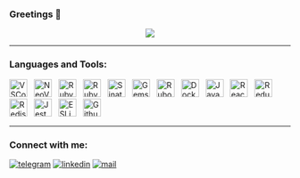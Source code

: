 ### Greetings 👋

<!--
**Leenday/Leenday** is a ✨ _special_ ✨ repository because its `README.md` (this file) appears on your GitHub profile.

Here are some ideas to get you started:

- 🔭 I’m currently working on ...
- 🌱 I’m currently learning ...
- 👯 I’m looking to collaborate on ...
- 🤔 I’m looking for help with ...
- 💬 Ask me about ...
- 📫 How to reach me: ...
- 😄 Pronouns: ...
- ⚡ Fun fact: ...
-->

<p align="center" >
 <a href="https://www.codewars.com/users/Leenday">
   <img src="https://github.r2v.ch/codewars?user=Leenday&top_languages=true&hide_clan=true&theme=gradient_purple_dark" />
 </a>
</p>

---

### Languages and Tools:

<div style="margin-top:1rem;">
    <img alt="VSCode" style="margin-right:0.5rem;" height="32" width="32" src="https://cdn.simpleicons.org/visualstudiocode" />
    <img alt="NeoVim" style="margin-right:0.5rem;" height="32" width="32" src="https://cdn.simpleicons.org/neovim" />
    <img alt="Ruby" style="margin-right:0.5rem;" height="32" width="32" src="https://cdn.simpleicons.org/ruby" />
    <img alt="Ruby On Rails" style="margin-right:0.5rem;" height="32" width="32" src="https://cdn.simpleicons.org/rubyonrails" />
    <img alt="Sinatra" style="margin-right:0.5rem;" height="32" width="32" src="https://cdn.simpleicons.org/rubysinatra" />
    <img alt="Gems" style="margin-right:0.5rem;" height="32" width="32" src="https://cdn.simpleicons.org/rubygems" />
    <img alt="Rubocop" style="margin-right:0.5rem;" height="32" width="32" src="https://cdn.simpleicons.org/rubocop" />
    <img alt="Docker" style="margin-right:0.5rem;" height="32" width="32" src="https://cdn.simpleicons.org/docker" />
    <img alt="JavaScript" style="margin-right:0.5rem;" height="32" width="32" src="https://cdn.simpleicons.org/javascript" />
    <img alt="React" style="margin-right:0.5rem;" height="32" width="32" src="https://cdn.simpleicons.org/react" />
    <img alt="Redux" style="margin-right:0.5rem;" height="32" width="32" src="https://cdn.simpleicons.org/redux" />
    <img alt="Redis" style="margin-right:0.5rem;" height="32" width="32" src="https://cdn.simpleicons.org/redis" />
    <img alt="Jest" style="margin-right:0.5rem;" height="32" width="32" src="https://cdn.simpleicons.org/jest" />
    <img alt="ESLint" style="margin-right:0.5rem;" height="32" width="32" src="https://cdn.simpleicons.org/eslint" />
    <img alt="Github Actions" style="margin-right:0.5rem;" height="32" width="32" src="https://cdn.simpleicons.org/githubactions" />
</div>

---

### Connect with me:

[![telegram](https://img.shields.io/badge/Telegram-2CA5E0?style=for-the-badge&logo=telegram&logoColor=white)](https://t.me/L33nday)
[![linkedin](https://img.shields.io/badge/LinkedIn-0077B5?style=for-the-badge&logo=linkedin&logoColor=white)](https://www.linkedin.com/in/denis-gorshkov-66156a18a/)
[![mail](https://img.shields.io/badge/Gmail-D14836?style=for-the-badge&logo=gmail&logoColor=white)](mailto:iammilagre@gmail.com)
